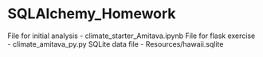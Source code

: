 # SQLAlchemy_Homework

File for initial analysis - climate_starter_Amitava.ipynb
File for flask exercise - climate_amitava_py.py
SQLite data file - Resources/hawaii.sqlite
